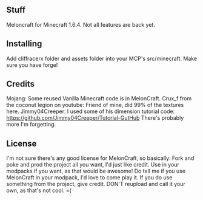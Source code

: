 ## Stuff ##
Meloncraft for Minecraft 1.6.4.  Not all features are back yet.

## Installing ##
Add cliffracerx folder and assets folder into your MCP's src/minecraft.  Make sure you have forge!

## Credits ##
Mojang: Some reused Vanilla Minecraft code is in MelonCraft.
Crux_f from the coconut legion on youtube: Friend of mine, did 99% of the textures here.
Jimmy04Creeper: I used some of his dimension tutorial code: https://github.com/Jimmy04Creeper/Tutorial-GutHub
There's probably more I'm forgetting.

## License ##
I'm not sure there's any good license for MelonCraft, so basically:
Fork and poke and prod the project all you want, I'd just like credit.  Use in your modpacks if you want, as that would be awesome!  Do tell me if you use MelonCraft in your modpack, I'd love to come play it.
If you do use something from the project, give credit.  DON'T reupload and call it your own, as that's not cool.  =(
